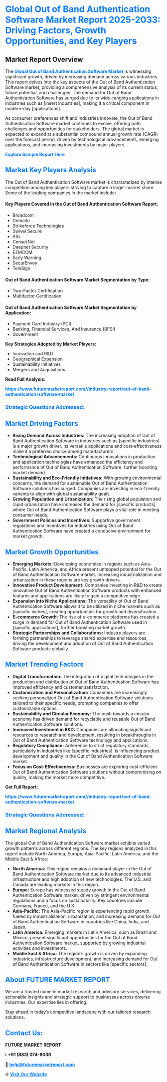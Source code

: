 <h1 style="color: #007BFF;">Global Out of Band Authentication Software Market Report 2025-2033: Driving Factors, Growth Opportunities, and Key Players</h1>

<section id="overview">
<h2>Market Report Overview</h2>
<p>The <a href="https://www.futuremarketreport.com//industry-report/out-of-band-authentication-software-market" style="color: #007BFF; text-decoration: none;"><strong>Global Out of Band Authentication Software Market</strong></a> is witnessing significant growth, driven by increasing demand across various industries. This report delves into the key aspects of the Out of Band Authentication Software market, providing a comprehensive analysis of its current status, future potential, and challenges. The demand for Out of Band Authentication Software has surged due to its wide-ranging applications in industries such as [insert industries], making it a critical component in modern-day [applications].</p>
<p>As consumer preferences shift and industries innovate, the Out of Band Authentication Software market continues to evolve, offering both challenges and opportunities for stakeholders. The global market is expected to expand at a substantial compound annual growth rate (CAGR) over the forecast period, driven by technological advancements, emerging applications, and increasing investments by major players.</p>
</section>

<section id="overview">
<p><a href="https://www.futuremarketreport.com//request-sample/reportId=50816" style="color: #007BFF; text-decoration: none;"><strong>Explore Sample Report Here</strong></a></p>
</section>

<section id="key-players">
<h2 style="color: #007BFF;">Market Key Players Analysis</h2>
<p>The Out of Band Authentication Software market is characterized by intense competition among key players striving to capture a larger market share. Some of the leading companies in the market include:</p>
<h4>Key Players Covered in the Out of Band Authentication Software Report:</h4>
<ul><li>Broadcom</li><li>Gemalto</li><li>Strikeforce Technologies</li><li>Swivel Secure</li><li>ASL</li><li>CensorNet</li><li>Deepnet Security</li><li>EZMCOM</li><li>Early Warning</li><li>SecurEnvoy</li><li>TeleSign</li></ul>
<h4>Out of Band Authentication Software Market Segmentation by Type:</h4>
<ul><li>Two-Factor Certification</li><li>Multifactor Certification</li></ul>

<h4>Out of Band Authentication Software Market Segmentation by Application:</h4>
<ul><li>Payment Card Industry (PCI)</li><li>Banking, Financial Services, And Insurance (BFSI)</li><li>Government</li></ul>
<p><strong>Key Strategies Adopted by Market Players:</strong></p>
<ul>
<li>Innovation and R&D</li>
<li>Geographical Expansion</li>
<li>Sustainability Initiatives</li>
<li>Mergers and Acquisitions</li>
</ul>
</section>

<section>
<p><strong>Read Full Analysis: </strong></p><a href="https://www.futuremarketreport.com//industry-report/out-of-band-authentication-software-market" style="color: #007BFF; text-decoration: none;"><strong>https://www.futuremarketreport.com//industry-report/out-of-band-authentication-software-market</strong></a>
<h3 style="color: #007BFF;">Strategic Questions Addressed:</h3>
</section>

<section id="driving-factors">
<h2 style="color: #007BFF;">Market Driving Factors</h2>
<ul>
<li><strong>Rising Demand Across Industries:</strong> The increasing adoption of Out of Band Authentication Software in industries such as [specific industries] is a major growth driver. Its versatile applications and cost-effectiveness make it a preferred choice among manufacturers.</li>
<li><strong>Technological Advancements:</strong> Continuous innovations in production and application technologies have enhanced the efficiency and performance of Out of Band Authentication Software, further boosting market demand.</li>
<li><strong>Sustainability and Eco-Friendly Initiatives:</strong> With growing environmental concerns, the demand for sustainable Out of Band Authentication Software solutions has surged. Companies are investing in eco-friendly variants to align with global sustainability goals.</li>
<li><strong>Growing Population and Urbanization:</strong> The rising global population and rapid urbanization have increased the demand for [specific products], where Out of Band Authentication Software plays a vital role in meeting consumer needs.</li>
<li><strong>Government Policies and Incentives:</strong> Supportive government regulations and incentives for industries using Out of Band Authentication Software have created a conducive environment for market growth.</li>
</ul>
</section>

<section id="growth-opportunities">
<h2 style="color: #007BFF;">Market Growth Opportunities</h2>
<ul>
<li><strong>Emerging Markets:</strong> Developing economies in regions such as Asia-Pacific, Latin America, and Africa present untapped potential for the Out of Band Authentication Software market. Increasing industrialization and urbanization in these regions are key growth drivers.</li>
<li><strong>Innovative Product Development:</strong> Companies investing in R&D to create innovative Out of Band Authentication Software products with enhanced features and applications are likely to gain a competitive edge.</li>
<li><strong>Expansion into Niche Applications:</strong> The versatility of Out of Band Authentication Software allows it to be utilized in niche markets such as [specific niches], creating opportunities for growth and diversification.</li>
<li><strong>E-commerce Growth:</strong> The rise of e-commerce platforms has created a surge in demand for Out of Band Authentication Software used in [specific applications], further boosting market growth.</li>
<li><strong>Strategic Partnerships and Collaborations:</strong> Industry players are forming partnerships to leverage shared expertise and resources, driving the development and adoption of Out of Band Authentication Software products globally.</li>
</ul>
</section>

<section id="trending-factors">
<h2 style="color: #007BFF;">Market Trending Factors</h2>
<ul>
<li><strong>Digital Transformation:</strong> The integration of digital technologies in the production and distribution of Out of Band Authentication Software has improved efficiency and customer satisfaction.</li>
<li><strong>Customization and Personalization:</strong> Consumers are increasingly seeking personalized Out of Band Authentication Software solutions tailored to their specific needs, prompting companies to offer customizable options.</li>
<li><strong>Sustainability and Circular Economy:</strong> The push towards a circular economy has driven demand for recyclable and reusable Out of Band Authentication Software solutions.</li>
<li><strong>Increased Investment in R&D:</strong> Companies are allocating significant resources to research and development, resulting in breakthroughs in Out of Band Authentication Software technology and applications.</li>
<li><strong>Regulatory Compliance:</strong> Adherence to strict regulatory standards, particularly in industries like [specific industries], is influencing product development and quality in the Out of Band Authentication Software market.</li>
<li><strong>Focus on Cost-Effectiveness:</strong> Businesses are exploring cost-efficient Out of Band Authentication Software solutions without compromising on quality, making the market more competitive.</li>
</ul>
</section>

<section>
<p><strong>Get Full Report: </strong></p><a href="https://www.futuremarketreport.com//industry-report/out-of-band-authentication-software-market" style="color: #007BFF; text-decoration: none;"><strong>https://www.futuremarketreport.com//industry-report/out-of-band-authentication-software-market</strong></a>
<h3 style="color: #007BFF;">Strategic Questions Addressed:</h3>
</section>


<section id="regional-analysis">
<h2 style="color: #007BFF;">Market Regional Analysis</h2>
<p>The global Out of Band Authentication Software market exhibits varied growth patterns across different regions. The key regions analyzed in this report include North America, Europe, Asia-Pacific, Latin America, and the Middle East & Africa:</p>
<ul>
<li><strong>North America:</strong> This region remains a dominant player in the Out of Band Authentication Software market due to its advanced industrial infrastructure and high adoption of new technologies. The U.S. and Canada are leading markets in this region.</li>
<li><strong>Europe:</strong> Europe has witnessed steady growth in the Out of Band Authentication Software market, driven by stringent environmental regulations and a focus on sustainability. Key countries include Germany, France, and the U.K.</li>
<li><strong>Asia-Pacific:</strong> The Asia-Pacific region is experiencing rapid growth, fueled by industrialization, urbanization, and increasing demand for Out of Band Authentication Software in countries like China, India, and Japan.</li>
<li><strong>Latin America:</strong> Emerging markets in Latin America, such as Brazil and Mexico, present significant opportunities for the Out of Band Authentication Software market, supported by growing industrial activities and investments.</li>
<li><strong>Middle East & Africa:</strong> The region’s growth is driven by expanding industries, infrastructure development, and increasing demand for Out of Band Authentication Software in sectors like [specific sectors].</li>
</ul>
</section>

<footer>
<h2 style="color: #007BFF;">About FUTURE MARKET REPORT</h2>
<p>We are a trusted name in market research and advisory services, delivering actionable insights and strategic support to businesses across diverse industries. Our expertise lies in offering:</p>

<p>Stay ahead in today’s competitive landscape with our tailored research solutions.</p>

<h2 style="color: #007BFF;">Contact Us:</h2>
<p><strong>FUTURE MARKET REPORT</strong></p>
<p>📞 <strong>+91 (883) 074-8030</strong></p>
<p>📧 <strong><a href="mailto:help@futuremarketreport.com" style="color: #007BFF;">help@futuremarketreport.com</a></strong></p>
<p>🌐 <strong><a href="https://www.futuremarketreport.com/" style="color: #007BFF;">Visit Our Website</a></strong></p>
</footer>